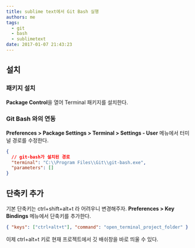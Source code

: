 ```yaml
---
title: sublime text에서 Git Bash 실행
authors: me
tags:
  - git
  - bash
  - sublimetext
date: 2017-01-07 21:43:23
---
```


## 설치

### 패키지 설치

**Package Control**을 열어 Terminal 패키지를 설치한다.

### Git Bash 와의 연동

**Preferences > Package Settings > Terminal > Settings - User** 메뉴에서 터미널 경로를 수정한다.

```json
{
  // git-bash가 설치된 경로
  "terminal": "C:\\Program Files\\Git\\git-bash.exe",
  "parameters": []
}
```

## 단축키 추가

기본 단축키는 ctrl+shift+alt+t 라 어려우니 변경해주자.
**Preferences > Key Bindings** 메뉴에서 단축키를 추가한다.

```json
{ "keys": ["ctrl+alt+t"], "command": "open_terminal_project_folder" }
```

이제 ctrl+alt+t 키로 현재 프로젝트에서 깃 배쉬창을 바로 띄울 수 있다.
